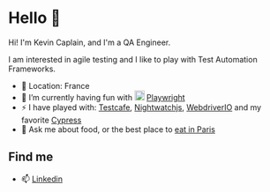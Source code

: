 # Hello 👋

Hi! I'm Kevin Caplain, and I'm a QA Engineer. 

I am interested in agile testing and I like to play with Test Automation Frameworks.

- 🥐 Location: France
- 🌱 I’m currently having fun with <img width="18px" src="https://miro.medium.com/max/400/1*9L9CKODdyyGiX1iAwwtdYg.png" alt="Playwright logo"/> [Playwright](https://playwrigh)
- ⚡ I have played with: [Testcafe](https://testcafe.io/), [Nightwatchjs](https://nightwatchjs.org/), [WebdriverIO](https://webdriver.io/) and my favorite [Cypress](https://www.cypress.io/)
- 💬 Ask me about food, or the best place to [eat in Paris](https://www.google.com/maps/d/edit?mid=1ZAS5eHh9vvMY88QE3eSaqTS7JIqL4wE&ll=48.85682379079273%2C2.328863200000022&z=14)

## Find me
- 📫 [Linkedin](https://www.linkedin.com/in/kevincaplain/)

